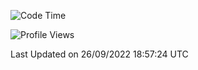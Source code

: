 <!--START_SECTION:waka-->
![Code Time](http://img.shields.io/badge/Code%20Time-5%20hrs%2044%20mins-blue)

![Profile Views](http://img.shields.io/badge/Profile%20Views-85-blue)


 Last Updated on 26/09/2022 18:57:24 UTC
<!--END_SECTION:waka-->
